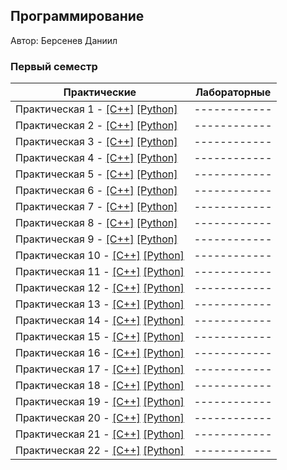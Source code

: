 ## Программирование

Автор: Берсенев Даниил

### Первый семестр
| Практические | Лабораторные |
| ------------ | ------------ |
| Практическая 1 - [[C++]](./Practice/01/C++/) [[Python]](./Practice/01/python/) |------------ |
| Практическая 2 - [[C++]](./Practice/02/C++/) [[Python]](./Practice/02/Python/) |------------ |
| Практическая 3 - [[C++]](./Practice/03/C++/) [[Python]](./Practice/03/Python/) |------------ |
| Практическая 4 - [[C++]](./Practice/04/C++/) [[Python]](./Practice/04/Python/) |------------ |
| Практическая 5 - [[C++]](./Practice/05/C++/) [[Python]](./Practice/05/Python/) |------------ |
| Практическая 6 - [[C++]](./Practice/06/C++/) [[Python]](./Practice/06/Python/) |------------ |
| Практическая 7 - [[C++]](./Practice/07/C++/) [[Python]](./Practice/07/Python/) |------------ |
| Практическая 8 - [[C++]](./Practice/08/C++/) [[Python]](./Practice/08/Python/) |------------ |
| Практическая 9 - [[C++]](./Practice/09/C++/) [[Python]](./Practice/09/Python/) |------------ |
| Практическая 10 - [[C++]](./Practice/10/C++/) [[Python]](./Practice/11/Python/) |------------ |
| Практическая 11 - [[C++]](./Practice/11/C++/) [[Python]](./Practice/11/Python/) |------------ |
| Практическая 12 - [[C++]](./Practice/12/C++/) [[Python]](./Practice/12/Python/) |------------ |
| Практическая 13 - [[C++]](./Practice/13/C++/) [[Python]](./Practice/13/Python/) |------------ |
| Практическая 14 - [[C++]](./Practice/14/C++/) [[Python]](./Practice/14/Python/) |------------ |
| Практическая 15 - [[C++]](./Practice/15/C++/) [[Python]](./Practice/15/Python/) |------------ |
| Практическая 16 - [[C++]](./Practice/16/C++/) [[Python]](./Practice/16/Python/) |------------ |
| Практическая 17 - [[C++]](./Practice/17/C++/) [[Python]](./Practice/17/Python/) |------------ |
| Практическая 18 - [[C++]](./Practice/18/C++/) [[Python]](./Practice/18/Python/) |------------ |
| Практическая 19 - [[C++]](./Practice/19/C++/) [[Python]](./Practice/19/Python/) |------------ |
| Практическая 20 - [[C++]](./Practice/20/C++/) [[Python]](./Practice/20/Python/) |------------ |
| Практическая 21 - [[C++]](./Practice/21/C++/) [[Python]](./Practice/21/python/) |------------ |
| Практическая 22 - [[C++]](./Practice/22/C++/) [[Python]](./Practice/22/Python/) |------------ |
